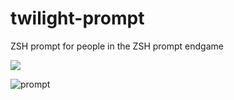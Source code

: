 # twilight-prompt
ZSH prompt for people in the ZSH prompt endgame

![](https://i.postimg.cc/yNKJVn1n/prompt.png)

![prompt](https://user-images.githubusercontent.com/58742515/144337919-31f439e6-4cb3-46fc-b837-134824c95d3d.gif)
